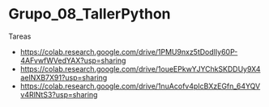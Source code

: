 # Grupo_08_TallerPython

Tareas
- https://colab.research.google.com/drive/1PMU9nxz5tDodlIy60P-4AFvwfWVedYAX?usp=sharing 
- https://colab.research.google.com/drive/1oueEPkwYJYChkSKDDUy9X4aeINXB7X91?usp=sharing
- https://colab.research.google.com/drive/1nuAcofv4pIcBXzEGfn_64YQVv4RlNtS3?usp=sharing
